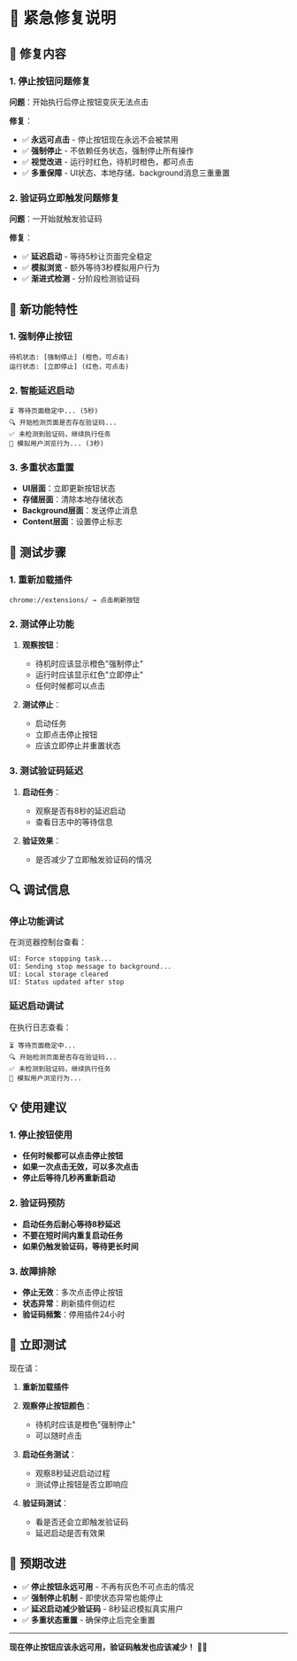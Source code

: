 # 🚨 紧急修复说明

## 🔧 修复内容

### 1. 停止按钮问题修复
**问题**：开始执行后停止按钮变灰无法点击

**修复**：
- ✅ **永远可点击** - 停止按钮现在永远不会被禁用
- ✅ **强制停止** - 不依赖任务状态，强制停止所有操作
- ✅ **视觉改进** - 运行时红色，待机时橙色，都可点击
- ✅ **多重保障** - UI状态、本地存储、background消息三重重置

### 2. 验证码立即触发问题修复
**问题**：一开始就触发验证码

**修复**：
- ✅ **延迟启动** - 等待5秒让页面完全稳定
- ✅ **模拟浏览** - 额外等待3秒模拟用户行为
- ✅ **渐进式检测** - 分阶段检测验证码

## 🎯 新功能特性

### 1. 强制停止按钮
```
待机状态: [强制停止] (橙色，可点击)
运行状态: [立即停止] (红色，可点击)
```

### 2. 智能延迟启动
```
⏳ 等待页面稳定中... (5秒)
🔍 开始检测页面是否存在验证码...
✅ 未检测到验证码，继续执行任务
👀 模拟用户浏览行为... (3秒)
```

### 3. 多重状态重置
- **UI层面**：立即更新按钮状态
- **存储层面**：清除本地存储状态
- **Background层面**：发送停止消息
- **Content层面**：设置停止标志

## 🧪 测试步骤

### 1. 重新加载插件
```
chrome://extensions/ → 点击刷新按钮
```

### 2. 测试停止功能
1. **观察按钮**：
   - 待机时应该显示橙色"强制停止"
   - 运行时应该显示红色"立即停止"
   - 任何时候都可以点击

2. **测试停止**：
   - 启动任务
   - 立即点击停止按钮
   - 应该立即停止并重置状态

### 3. 测试验证码延迟
1. **启动任务**：
   - 观察是否有8秒的延迟启动
   - 查看日志中的等待信息

2. **验证效果**：
   - 是否减少了立即触发验证码的情况

## 🔍 调试信息

### 停止功能调试
在浏览器控制台查看：
```
UI: Force stopping task...
UI: Sending stop message to background...
UI: Local storage cleared
UI: Status updated after stop
```

### 延迟启动调试
在执行日志查看：
```
⏳ 等待页面稳定中...
🔍 开始检测页面是否存在验证码...
✅ 未检测到验证码，继续执行任务
👀 模拟用户浏览行为...
```

## 💡 使用建议

### 1. 停止按钮使用
- **任何时候都可以点击停止按钮**
- **如果一次点击无效，可以多次点击**
- **停止后等待几秒再重新启动**

### 2. 验证码预防
- **启动任务后耐心等待8秒延迟**
- **不要在短时间内重复启动任务**
- **如果仍触发验证码，等待更长时间**

### 3. 故障排除
- **停止无效**：多次点击停止按钮
- **状态异常**：刷新插件侧边栏
- **验证码频繁**：停用插件24小时

## 🚀 立即测试

现在请：

1. **重新加载插件**
2. **观察停止按钮颜色**：
   - 待机时应该是橙色"强制停止"
   - 可以随时点击

3. **启动任务测试**：
   - 观察8秒延迟启动过程
   - 测试停止按钮是否立即响应

4. **验证码测试**：
   - 看是否还会立即触发验证码
   - 延迟启动是否有效果

## 🎯 预期改进

- ✅ **停止按钮永远可用** - 不再有灰色不可点击的情况
- ✅ **强制停止机制** - 即使状态异常也能停止
- ✅ **延迟启动减少验证码** - 8秒延迟模拟真实用户
- ✅ **多重状态重置** - 确保停止后完全重置

---

**现在停止按钮应该永远可用，验证码触发也应该减少！** 🛑✨
